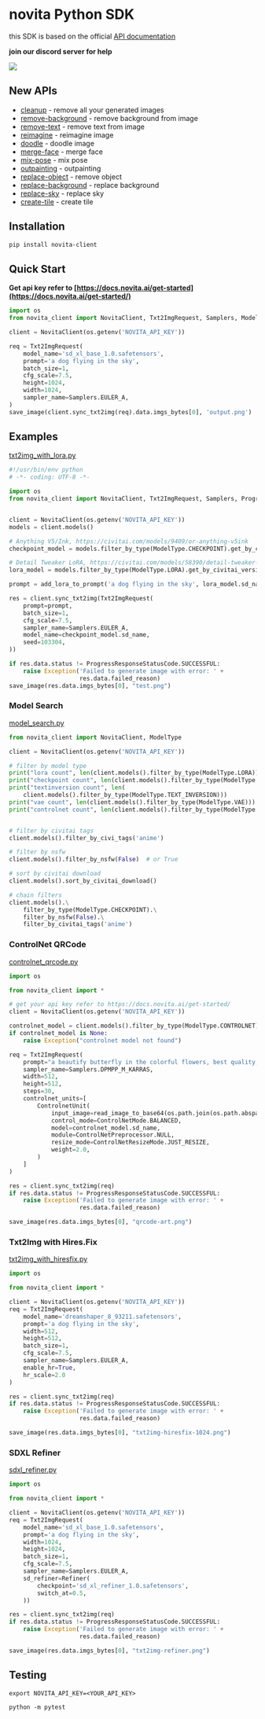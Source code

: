 # novita Python SDK

this SDK is based on the official [API documentation](https://docs.novita.ai/)

**join our discord server for help**

[![](https://dcbadge.vercel.app/api/server/Yjxn9rbV)](https://discord.gg/Yjxn9rbV) 

## New APIs

- [cleanup](./examples/cleanup.py) - remove all your generated images
- [remove-background](./examples/remove-background.py) - remove background from image
- [remove-text](./examples/remove-text.py) - remove text from image
- [reimagine](./examples/reimagine.py) - reimagine image
- [doodle](./examples/doodle.py) - doodle image
- [merge-face](./examples/merge-face.py) - merge face
- [mix-pose](./examples/mix-pose.py) - mix pose
- [outpainting](./examples/outpainting.py) - outpainting
- [replace-object](./examples/remove-object.py) - remove object
- [replace-background](./examples/replace-background.py) - replace background
- [replace-sky](./examples/replace-sky.py) - replace sky
- [create-tile](./examples/create-tile.py) - create tile



## Installation

```bash
pip install novita-client
```

## Quick Start

**Get api key refer to [https://docs.novita.ai/get-started](https://docs.novita.ai/get-started/)**

```python
import os
from novita_client import NovitaClient, Txt2ImgRequest, Samplers, ModelType, save_image

client = NovitaClient(os.getenv('NOVITA_API_KEY'))

req = Txt2ImgRequest(
    model_name='sd_xl_base_1.0.safetensors',
    prompt='a dog flying in the sky',
    batch_size=1,
    cfg_scale=7.5,
    height=1024,
    width=1024,
    sampler_name=Samplers.EULER_A,
)
save_image(client.sync_txt2img(req).data.imgs_bytes[0], 'output.png')
```

## Examples

[txt2img_with_lora.py](./examples/txt2img_with_lora.py)

```python
#!/usr/bin/env python
# -*- coding: UTF-8 -*-

import os
from novita_client import NovitaClient, Txt2ImgRequest, Samplers, ProgressResponseStatusCode, ModelType, add_lora_to_prompt, save_image


client = NovitaClient(os.getenv('NOVITA_API_KEY'))
models = client.models()

# Anything V5/Ink, https://civitai.com/models/9409/or-anything-v5ink
checkpoint_model = models.filter_by_type(ModelType.CHECKPOINT).get_by_civitai_version_id(90854)

# Detail Tweaker LoRA, https://civitai.com/models/58390/detail-tweaker-lora-lora
lora_model = models.filter_by_type(ModelType.LORA).get_by_civitai_version_id(62833)

prompt = add_lora_to_prompt('a dog flying in the sky', lora_model.sd_name, "0.8")

res = client.sync_txt2img(Txt2ImgRequest(
    prompt=prompt,
    batch_size=1,
    cfg_scale=7.5,
    sampler_name=Samplers.EULER_A,
    model_name=checkpoint_model.sd_name,
    seed=103304,
))

if res.data.status != ProgressResponseStatusCode.SUCCESSFUL:
    raise Exception('Failed to generate image with error: ' +
                    res.data.failed_reason)
save_image(res.data.imgs_bytes[0], "test.png")
```

### Model Search

[model_search.py](./examples/model_search.py)

```python
from novita_client import NovitaClient, ModelType

client = NovitaClient(os.getenv('NOVITA_API_KEY'))

# filter by model type
print("lora count", len(client.models().filter_by_type(ModelType.LORA)))
print("checkpoint count", len(client.models().filter_by_type(ModelType.CHECKPOINT)))
print("textinversion count", len(
    client.models().filter_by_type(ModelType.TEXT_INVERSION)))
print("vae count", len(client.models().filter_by_type(ModelType.VAE)))
print("controlnet count", len(client.models().filter_by_type(ModelType.CONTROLNET)))


# filter by civitai tags
client.models().filter_by_civi_tags('anime')

# filter by nsfw
client.models().filter_by_nsfw(False)  # or True

# sort by civitai download
client.models().sort_by_civitai_download()

# chain filters
client.models().\
    filter_by_type(ModelType.CHECKPOINT).\
    filter_by_nsfw(False).\
    filter_by_civitai_tags('anime')
```

### ControlNet QRCode

[controlnet_qrcode.py](./examples/controlnet_qrcode.py)

```python
import os

from novita_client import *

# get your api key refer to https://docs.novita.ai/get-started/
client = NovitaClient(os.getenv('NOVITA_API_KEY'))

controlnet_model = client.models().filter_by_type(ModelType.CONTROLNET).get_by_name("control_v1p_sd15_qrcode_monster_v2")
if controlnet_model is None:
    raise Exception("controlnet model not found")

req = Txt2ImgRequest(
    prompt="a beautify butterfly in the colorful flowers, best quality, best details, masterpiece",
    sampler_name=Samplers.DPMPP_M_KARRAS,
    width=512,
    height=512,
    steps=30,
    controlnet_units=[
        ControlnetUnit(
            input_image=read_image_to_base64(os.path.join(os.path.abspath(os.path.dirname(__file__)), "fixtures/qrcode.png")),
            control_mode=ControlNetMode.BALANCED,
            model=controlnet_model.sd_name,
            module=ControlNetPreprocessor.NULL,
            resize_mode=ControlNetResizeMode.JUST_RESIZE,
            weight=2.0,
        )
    ]
)

res = client.sync_txt2img(req)
if res.data.status != ProgressResponseStatusCode.SUCCESSFUL:
    raise Exception('Failed to generate image with error: ' +
                    res.data.failed_reason)

save_image(res.data.imgs_bytes[0], "qrcode-art.png")
```

### Txt2Img with Hires.Fix

[txt2img_with_hiresfix.py](./examples/txt2img_with_hiresfix.py)

```python
import os

from novita_client import *

client = NovitaClient(os.getenv('NOVITA_API_KEY'))
req = Txt2ImgRequest(
    model_name='dreamshaper_8_93211.safetensors',
    prompt='a dog flying in the sky',
    width=512,
    height=512,
    batch_size=1,
    cfg_scale=7.5,
    sampler_name=Samplers.EULER_A,
    enable_hr=True,
    hr_scale=2.0
)

res = client.sync_txt2img(req)
if res.data.status != ProgressResponseStatusCode.SUCCESSFUL:
    raise Exception('Failed to generate image with error: ' +
                    res.data.failed_reason)

save_image(res.data.imgs_bytes[0], "txt2img-hiresfix-1024.png")
```

### SDXL Refiner

[sdxl_refiner.py](./txt2img_with_refiner.py)

```python
import os

from novita_client import *

client = NovitaClient(os.getenv('NOVITA_API_KEY'))
req = Txt2ImgRequest(
    model_name='sd_xl_base_1.0.safetensors',
    prompt='a dog flying in the sky',
    width=1024,
    height=1024,
    batch_size=1,
    cfg_scale=7.5,
    sampler_name=Samplers.EULER_A,
    sd_refiner=Refiner(
        checkpoint='sd_xl_refiner_1.0.safetensors',
        switch_at=0.5,
    ))

res = client.sync_txt2img(req)
if res.data.status != ProgressResponseStatusCode.SUCCESSFUL:
    raise Exception('Failed to generate image with error: ' +
                    res.data.failed_reason)

save_image(res.data.imgs_bytes[0], "txt2img-refiner.png")
```

## Testing

```
export NOVITA_API_KEY=<YOUR_API_KEY>

python -m pytest
```
